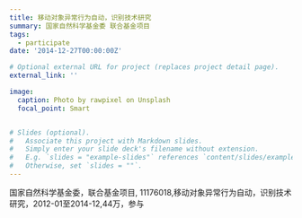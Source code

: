 ```yaml
---
title: 移动对象异常行为自动，识别技术研究
summary: 国家自然科学基金委 联合基金项目
tags:
  - participate
date: '2014-12-27T00:00:00Z'

# Optional external URL for project (replaces project detail page).
external_link: ''

image:
  caption: Photo by rawpixel on Unsplash
  focal_point: Smart


# Slides (optional).
#   Associate this project with Markdown slides.
#   Simply enter your slide deck's filename without extension.
#   E.g. `slides = "example-slides"` references `content/slides/example-slides.md`.
#   Otherwise, set `slides = ""`.
---
```


国家自然科学基金委，联合基金项目, 11176018,移动对象异常行为自动，识别技术研究，2012-01至2014-12,44万，参与
